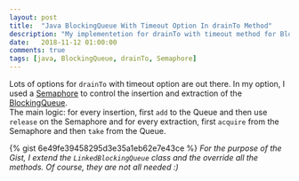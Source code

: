 ```yaml
---
layout: post
title:  "Java BlockingQueue With Timeout Option In drainTo Method"
description: "My implementetion for drainTo with timeout method for BlockingQueue in Java usins a Semaphore"
date:   2018-11-12 01:00:00
comments: true
tags: [java, BlockingQueue, drainTo, Semaphore]
---
```


Lots of options for `drainTo` with timeout option are out there.
In my option, I used a [Semaphore](https://docs.oracle.com/javase/7/docs/api/java/util/concurrent/Semaphore.html) to control the insertion and extraction of the [BlockingQueue](https://docs.oracle.com/javase/7/docs/api/java/util/concurrent/BlockingQueue.html).  
The main logic: for every insertion, first `add` to the Queue and then use `release` on the Semaphore and for every extraction, first `acquire` from the Semaphore and then `take` from the Queue. 

{% gist 6e49fe39458295d3e35a1eb62e7e43ce %}
_For the purpose of the Gist, I extend the `LinkedBlockingQueue` class and the override all the methods. Of course, they are not all needed :)_
